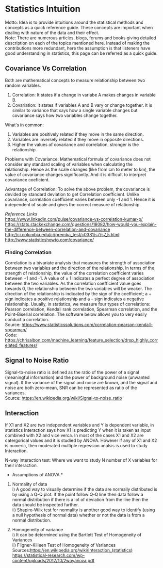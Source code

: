 # Statistics Intuition #
Motto: Idea is to provide intuitions around the statistical methods and concepts as a quick reference guide. These concepts are important when dealing with nature of the data and their effect.  
Note: There are numerous articles, blogs, forums and books giving detailed description on each of the topics mentioned here. Instead of making the contributions more redundant, here the assumption is that listeners have good understanding in statistics, this page can be referred as a quick guide.  


## Covariance Vs Correlation ##
Both are mathematical concepts to measure relationship between two random variables.
1. Correlation:
It states if a change in variabe A makes changes in variable B.
2. Covariation:
It states if variables A and B vary or change together. It is similar to variance that says how a single variable changes but covariance says how two variables change together.


What's in common:
1. Variables are positively related if they move in the same direction.
2. Variables are inversely related if they move in opposite directions.
3. Higher the values of covariance and correlation, stronger is the relationship.

Problems with Covariance:
Mathematical formula of covariance does not consider any standard scaling of variables when calculating the relationship. Hence as the scale changes (like from cm to meter to km), the value of covariance changes significantly. And it is difficult to interpret covariance coeficient.

Advantage of Correlation:
To solve the above problem, the covariance is devided by standard deviation to get Correlation coefficient. Unlike covariance, correlation coefficient varies between only -1 and 1. Hence it is independent of scale and gives the correct measure of relationship.

*Reference Links*  
https://www.linkedin.com/pulse/covariance-vs-correlation-kumar-p/  
https://stats.stackexchange.com/questions/18082/how-would-you-explain-the-difference-between-correlation-and-covariance  
http://ci.columbia.edu/ci/premba_test/c0331/s7/s7_5.html  
http://www.statisticshowto.com/covariance/  

### Finding Correlation ###
Correlation is a bivariate analysis that measures the strength of association between two variables and the direction of the relationship.  In terms of the strength of relationship, the value of the correlation coefficient varies between +1 and -1.  A value of ± 1 indicates a perfect degree of association between the two variables.  As the correlation coefficient value goes towards 0, the relationship between the two variables will be weaker.  The direction of the relationship is indicated by the sign of the coefficient; a + sign indicates a positive relationship and a – sign indicates a negative relationship. Usually, in statistics, we measure four types of correlations: Pearson correlation, Kendall rank correlation, Spearman correlation, and the Point-Biserial correlation.  The software below allows you to very easily conduct a correlation.  
Source: https://www.statisticssolutions.com/correlation-pearson-kendall-spearman/  
Code: https://chrisalbon.com/machine_learning/feature_selection/drop_highly_correlated_features/  

## Signal to Noise Ratio ##
Signal-to-noise ratio is defined as the ratio of the power of a signal (meaningful information) and the power of background noise (unwanted signal). If the variance of the signal and noise are known, and the signal and noise are both zero-mean, SNR can be represented as ratio of the variances.  
Source: https://en.wikipedia.org/wiki/Signal-to-noise_ratio  

## Interaction ##
If X1 and X2 are two independent variables and Y is dependent variable, in statistics Interaction says how X1 is predicting Y when it is taken as input combined with X2 and vice verca. In most of the cases X1 and X2 are catergorical values and it is studied by ANOVA. However if any of X1 and X2 is numeric, then moderated multiple regression analsis is used to study Interaction.  

N-way Interaction test: Where we want to study N number of X variables for their interaction.  

* Assumptions of ANOVA *
1. Normality of data  
i) A good way to visually determine if the data are normally distributed is by using a Q-Q plot.  If the
point follow Q-Q line then data follow a normal distribution if there is a lot of deviation from the line then
the data should be inspected further.  
ii)  Shapiro-Wilk test for normality is another good way to identify (using a null hypothesis of normal data) whether or not the data is from a normal distribution.  

2. Homogeneity of variance  
i) It can be determined using the Bartlett Test of Homogeneity of Variances  
ii)  Fligner-Killeen Test of Homogeneity of Variances  
Sources:https://en.wikipedia.org/wiki/Interaction_(statistics)  
https://statistical-research.com/wp-content/uploads/2012/10/2wayanova.pdf
